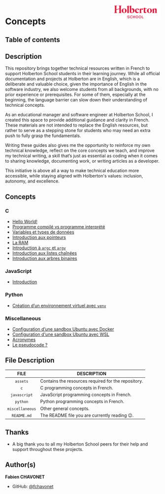 <img height="50" align="right" src="https://raw.githubusercontent.com/fchavonet/fchavonet/refs/heads/main/assets/images/logo-holberton_school.webp" alt="Holberton School logo">

# Concepts

## Table of contents

## Description

This repository brings together technical resources written in French to support Holberton School students in their learning journey. While all official documentation and projects at Holberton are in English, which is a deliberate and valuable choice, given the importance of English in the software industry, we also welcome students from all backgrounds, with no prior experience or prerequisites. For some of them, especially at the beginning, the language barrier can slow down their understanding of technical concepts.

As an educational manager and software engineer at Holberton School, I created this space to provide additional guidance and clarity in French. These materials are not intended to replace the English resources, but rather to serve as a stepping stone for students who may need an extra push to fully grasp the fundamentals.

Writing these guides also gives me the opportunity to reinforce my own technical knowledge, reflect on the core concepts we teach, and improve my technical writing, a skill that’s just as essential as coding when it comes to sharing knowledge, documenting work, or writing articles as a developer.

This initiative is above all a way to make technical education more accessible, while staying aligned with Holberton's values: inclusion, autonomy, and excellence.

## Concepts

### C

- [Hello World!](./c/c-000-hello_world!.md)
- [Programme compilé vs programme interprété](./c/c-001-programme_compile_vs_programme_interprete.md)
- [Variables et types de données](./c/c-002-variables_et_types_de_données.md)
- [Introduction aux pointeurs](./c/c-003-introduction_aux_pointeurs.md)
- [La RAM](./c/c-004-la_ram.md)
- [Introduction à `argc` et `argv`](./c/c-005-introduction_a_argc_et_argv.md)
- [Introduction aux listes chaînées](./c/c-006-introduction_aux_listes_chainees.md)
- [Introduction aux arbres binaires](./c/c-007-introduction_aux_arbres_binaires.md)

### JavaScript

- [Introduction](./javascript/000-introduction.md)

### Python

- [Création d’un environnement virtuel avec `venv`](./python/python-000-creation_d_un_environnement_virtuel_avec_venv.md)

### Miscellaneous

- [Configuration d’une sandbox Ubuntu avec Docker](./miscellaneous/mac-001-configuration_d_une_sandbox_ubuntu_avec_docker.md)
- [Configuration d'une sandbox Ubuntu avec WSL](./miscellaneous/windows-001-configuration_d_une_sandbox_ubuntu_avec_wsl.md)
- [Acronymes](./miscellaneous/notion-001-acronymes.md)
- [Le pseudocode ?](./miscellaneous/notion-001-pseudocode.md)

## File Description

| **FILE**        | **DESCRIPTION**                                     |
| :-------------: | --------------------------------------------------- |
| `assets`        | Contains the resources required for the repository. |
| `c`             | C programming concepts in French.                   | 
| `javascript`    | JavaScript programming concepts in French.          |
| `python`        | Python programming concepts in French.              |
| `miscellaneous` | Other general concepts.                             |
| `README.md`     | The README file you are currently reading 😉.       |

## Thanks

- A big thank you to all my Holberton School peers for their help and support throughout these projects.

## Author(s)

**Fabien CHAVONET**
- GitHub: [@fchavonet](https://github.com/fchavonet)
